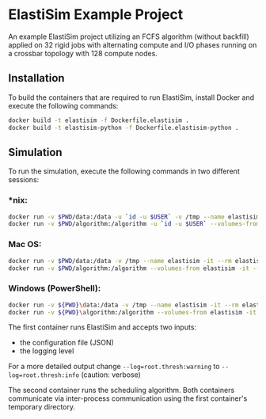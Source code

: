 # ElastiSim Example Project

An example ElastiSim project utilizing an FCFS algorithm (without backfill) applied on 32 rigid jobs with alternating compute and I/O phases running on a crossbar topology with 128 compute nodes.

## Installation

To build the containers that are required to run ElastiSim, install Docker and execute the following commands:
```sh
docker build -t elastisim -f Dockerfile.elastisim .
docker build -t elastisim-python -f Dockerfile.elastisim-python .
```

## Simulation

To run the simulation, execute the following commands in two different sessions:

### \*nix:
```sh
docker run -v $PWD/data:/data -u `id -u $USER` -v /tmp --name elastisim -it --rm elastisim /data/input/configuration.json --log=root.thresh:warning
docker run -v $PWD/algorithm:/algorithm -u `id -u $USER` --volumes-from elastisim -it --rm elastisim-python
```

### Mac OS:
```sh
docker run -v $PWD/data:/data -v /tmp --name elastisim -it --rm elastisim /data/input/configuration.json --log=root.thresh:warning
docker run -v $PWD/algorithm:/algorithm --volumes-from elastisim -it --rm elastisim-python
```

### Windows (PowerShell):
```sh
docker run -v ${PWD}\data:/data -v /tmp --name elastisim -it --rm elastisim /data/input/configuration.json --log=root.thresh:warning
docker run -v ${PWD}\algorithm:/algorithm --volumes-from elastisim -it --rm elastisim-python
```

The first container runs ElastiSim and accepts two inputs:
- the configuration file (JSON)
- the logging level

For a more detailed output change `--log=root.thresh:warning` to `--log=root.thresh:info` (caution: verbose)

The second container runs the scheduling algorithm. Both containers communicate via inter-process communication using the first container's temporary directory.
